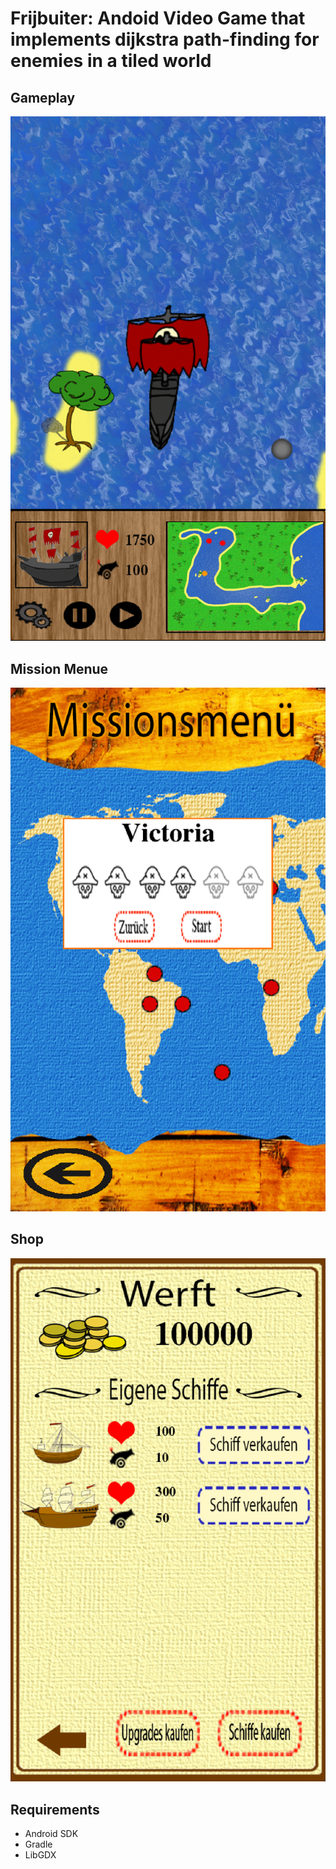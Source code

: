 # Frijbuiter: Andoid Video Game that implements dijkstra path-finding for enemies in a tiled world

## Gameplay

![Alt text](/s1.jpg?raw=true "Optional Title")

## Mission Menue

![Alt text](/s2.jpg?raw=true "Optional Title")

## Shop

![Alt text](/s3.jpg?raw=true "Optional Title")

## Requirements

- Android SDK
- Gradle
- LibGDX